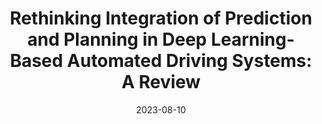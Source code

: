 ---
title: "Rethinking Integration of Prediction and Planning in Deep Learning-Based Automated Driving Systems: A Review"
collection: publications
permalink: /publication/2023-arxiv_survey
excerpt: "Automated driving has the potential to revolutionize personal, public, and freight mobility. Besides the enormous challenge of perception, i.e. accurately perceiving the environment using available sensor data, automated driving comprises planning a safe, comfortable, and efficient motion trajectory. To promote safety and progress, many works rely on modules that predict the future motion of surrounding traffic. Modular automated driving systems commonly handle prediction and planning as sequential separate tasks. While this accounts for the influence of surrounding traffic on the ego-vehicle, it fails to anticipate the reactions of traffic participants to the ego-vehicle's behavior. Recent works suggest that integrating prediction and planning in an interdependent joint step is necessary to achieve safe, efficient, and comfortable driving. While various models implement such integrated systems, a comprehensive overview and theoretical understanding of different principles are lacking. We systematically review state-of-the-art deep learning-based prediction, planning, and integrated prediction and planning models. Different facets of the integration ranging from model architecture and model design to behavioral aspects are considered and related to each other. Moreover, we discuss the implications, strengths, and limitations of different integration methods. By pointing out research gaps, describing relevant future challenges, and highlighting trends in the research field, we identify promising directions for future research."
date: 2023-08-10
venue: 'preprint on arxiv.org'
paperurl: 'https://arxiv.org/abs/2308.05731'
citation: 'Hagedorn, S., Hallgarten, M., Stoll, M. & Condurache, A. (2023). Rethinking Integration of Prediction and Planning in Deep Learning-Based Automated Driving Systems: A Review. arXiv preprint arXiv:2308.05731.'
---